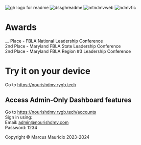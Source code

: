 ![gh logo for readme](https://github.com/Redblock6YT/NourishDMV/assets/37982990/71a690d9-42d5-4a22-9f4a-bb2f73dfb7d8)
![dssghreadme](https://github.com/Redblock6YT/NourishDMV/assets/37982990/0bf9eb45-aebf-4ef5-bc7b-e6e01491029d)
![mtndmvweb](https://github.com/Redblock6YT/NourishDMV/assets/37982990/7119a99e-a84e-41ff-9a42-716244f1ffca)
![ndmvfic](https://github.com/Redblock6YT/NourishDMV/assets/37982990/50859fbc-1a2a-45fe-a720-3413ebeedaff)


# Awards
__ Place - FBLA National Leadership Conference<br />
2nd Place - Maryland FBLA State Leadership Conference<br />
2nd Place - Maryland FBLA Region #3 Leadership Conference

# Try it on your device
Go to https://nourishdmv.rygb.tech<br />
## Access Admin-Only Dashboard features
Go to https://nourishdmv.rygb.tech/accounts<br />
Sign in using:<br />
Email: admin@nourishdmv.com<br />
Password: 1234

Copyright © Marcus Mauricio 2023-2024
